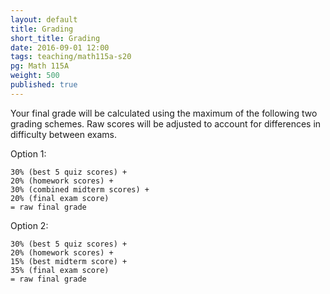 ```yaml
---
layout: default
title: Grading
short_title: Grading
date: 2016-09-01 12:00
tags: teaching/math115a-s20
pg: Math 115A
weight: 500
published: true
---
```



Your final grade will be calculated using the maximum of the following two grading schemes. Raw scores will be adjusted to account for differences in difficulty between exams.

Option 1:

~~~
30% (best 5 quiz scores) +
20% (homework scores) +
30% (combined midterm scores) +
20% (final exam score)
= raw final grade
~~~

Option 2:

~~~
30% (best 5 quiz scores) +
20% (homework scores) +
15% (best midterm score) +
35% (final exam score)
= raw final grade
~~~

<!-- Effectively, this will mean that unless you score worse in the final than both midterms, your __lowest midterm score will be dropped__. This also means missing one midterm probably will not impact your grade in any serious way. -->
